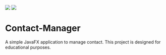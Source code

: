 ![](https://img.shields.io/badge/Release-0.1.0-red.svg)
![](https://img.shields.io/badge/Programming_Language-Java-green.svg)

# Contact-Manager

A simple JavaFX application to manage contact. This project is designed for educational purposes.
